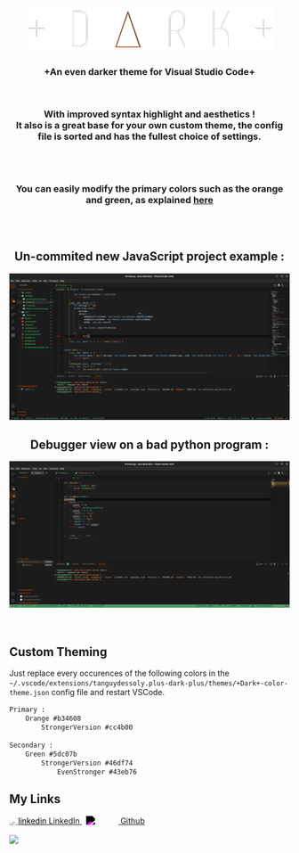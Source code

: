 <p align="center">
	<a href="" rel="noopener">
	<img src="./icons/+Dark+.png" alt="+Dark+ logo"></a>
</p>
<h3 align="center">+An even darker theme for Visual Studio Code+</h3></br>
<h3 align="center">With improved syntax highlight and aesthetics !</br> It also is a great base for your own custom theme, the config file is sorted and has the fullest choice of settings.</h3>

</br>
</br>
<h3 align="center">You can easily modify the primary colors such as the orange and green, as explained <a href="#custom">here</a> </h3></br>
</br>
<div align="center">
	<h2 align="center">Un-commited new JavaScript project example :</h2>
	<img src="./examples/JavaScript.png">
</div>
<div align="center">
	<h2 align="center">Debugger view on a bad python program :</h2>
	<img src="./examples/Python-With-Errors.png">
</div>
</br>
</br>

## Custom Theming
<div id='custom'>
	Just replace every occurences of the following colors in the <code>~/.vscode/extensions/tanguydessoly.plus-dark-plus/themes/+Dark+-color-theme.json</code> config file and restart VSCode.
	
	Primary : 
		Orange #b34608
			StrongerVersion #cc4b00

	Secondary : 
		Green #5dc07b
			StrongerVersion #46df74 
				EvenStronger #43eb76
</div>


## My Links
<a href="https://www.linkedin.com/tanguydessoly" rel="nofollow noreferrer">
    <img src="https://i.stack.imgur.com/gVE0j.png" style='filter: saturate(0) contrast(4) ' alt="linkedin"> LinkedIn
</a> &nbsp; 
<a href="https://github.com/tanguydessoly" rel="nofollow noreferrer">
    <img src="https://i.stack.imgur.com/tskMh.png" style='filter: invert(100%) contrast(4)' alt="github"> Github
</a>
</br>
</br>
<a href="https://www.buymeacoffee.com/Tanguy"><img src="https://img.buymeacoffee.com/button-api/?text=Buy me a coffee&emoji=☕&slug=Tanguy&button_colour=e66100&font_colour=000000&font_family=Cookie&outline_colour=000000&coffee_colour=FFDD00" /></a>
